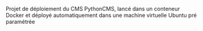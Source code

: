 Projet de déploiement du CMS PythonCMS, lancé dans un conteneur Docker et déployé automatiquement dans une machine virtuelle Ubuntu pré paramétrée